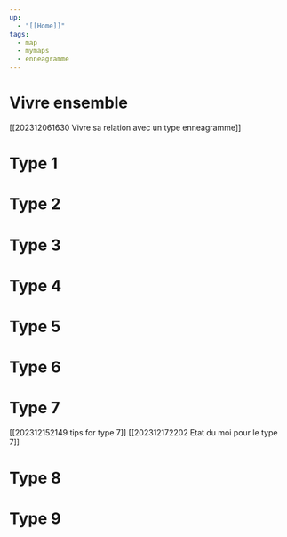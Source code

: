 ```yaml
---
up:
  - "[[Home]]"
tags:
  - map
  - mymaps
  - enneagramme
---
```


# Vivre ensemble
[[202312061630 Vivre sa relation avec un type enneagramme]]

# Type 1

# Type 2

# Type 3

# Type 4

# Type 5

# Type 6

# Type 7
[[202312152149 tips for type 7]]
[[202312172202 Etat du moi pour le type 7]]
# Type 8

# Type 9
